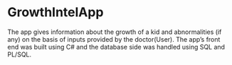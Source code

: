 # GrowthIntelApp

The app gives information about the growth of a kid and abnormalities (if any) on the basis of inputs provided by the doctor(User). The app’s front end was built using C# and the database side was handled using SQL and PL/SQL.
